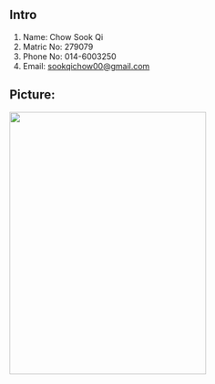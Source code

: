 ## Intro
1. Name: Chow Sook Qi
2. Matric No: 279079
3. Phone No: 014-6003250
4. Email: sookqichow00@gmail.com

## Picture: 
<img src="https://user-images.githubusercontent.com/93357404/198525548-08bd01a4-30d4-404c-b247-71c231b8d27b.JPG" width="345" height="460">
